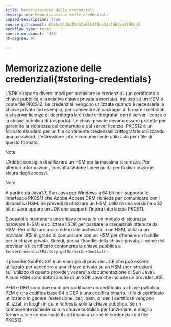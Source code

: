 ```yaml
---
title: Memorizzazione delle credenziali
description: Memorizzazione delle credenziali
copied-description: true
source-git-commit: 02ebc3548a254b2a6554f1ab34afbb3ea5f09bb8
workflow-type: tm+mt
source-wordcount: '363'
ht-degree: 0%

---
```


# Memorizzazione delle credenziali{#storing-credentials}

L’SDK supporta diversi modi per archiviare le credenziali (un certificato a chiave pubblica e la relativa chiave privata associata), incluso su un HSM o come file PKCS12. Le credenziali vengono utilizzate quando è necessaria la chiave privata (ad esempio, per consentire al packager di firmare i metadati o al server licenze di decrittografare i dati crittografati con il server licenze o la chiave pubblica di trasporto). Le chiavi private devono essere protette per garantire la sicurezza del contenuto e del server licenze. PKCS12 è un formato standard per un file contenente credenziali crittografate utilizzando una password. L&#39;estensione .pfx è comunemente utilizzata per i file di questo formato.

>[!NOTE]
>
>L’Adobe consiglia di utilizzare un HSM per la massima sicurezza. Per ulteriori informazioni, consulta l’Adobe Linee guida per la distribuzione sicura degli accessi.

>[!NOTE]
>
>A partire da Java1.7, Sun Java per Windows a 64 bit non supporta le interfacce PKCS11 che Adobe Access DRM richiede per comunicare con i dispositivi HSM. Se prevedi di utilizzare un HSM, utilizza una versione a 32 bit di Java oppure un JDK che supporti l’intera interfaccia PKCS11.

È possibile mantenere una chiave privata in un modulo di sicurezza hardware (HSM) e utilizzare l&#39;SDK per passare le credenziali ottenute da HSM. Per utilizzare una credenziale archiviata in un HSM, utilizza un provider JCE in grado di comunicare con un HSM per ottenere un handle per la chiave privata. Quindi, passa l’handle della chiave privata, il nome del provider e il certificato contenente la chiave pubblica a `ServerCredentialFactory.getServerCredential()`.

Il provider SunPKCS11 è un esempio di provider JCE che può essere utilizzato per accedere a una chiave privata su un HSM (per istruzioni sull&#39;utilizzo di questo provider, vedere la documentazione di Sun Java). Alcuni HSM sono dotati anche di un SDK Java che include un provider JCE.

PEM e DER sono due modi per codificare un certificato a chiave pubblica. PEM è una codifica base 64 e DER è una codifica binaria. I file di certificato utilizzano in genere l’estensione .cer, .pem. o .der. I certificati vengono utilizzati in luoghi in cui è richiesta solo la chiave pubblica. Se un componente richiede solo la chiave pubblica per funzionare, è meglio fornire a tale componente il certificato anziché le credenziali o il file PKCS12.
